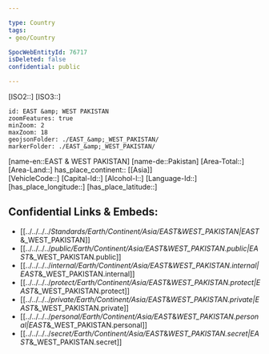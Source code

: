 ```yaml
---

type: Country
tags:
- geo/Country

SpocWebEntityId: 76717
isDeleted: false
confidential: public

---
```

[ISO2::]
[ISO3::]
```leaflet
id: EAST &amp; WEST PAKISTAN
zoomFeatures: true 
minZoom: 2 
maxZoom: 18
geojsonFolder: ./EAST_&amp;_WEST_PAKISTAN/
markerFolder: ./EAST_&amp;_WEST_PAKISTAN/
```

[name-en::EAST &amp; WEST PAKISTAN]
[name-de::Pakistan]
[Area-Total::]
[Area-Land::]
has_place_continent:: [[Asia]]  
[VehicleCode::]
[Capital-Id::]
[Alcohol-l::]
[Language-Id::]
[has_place_longitude::]
[has_place_latitude::]



## Confidential Links & Embeds: 
- [[../../../../_Standards/Earth/Continent/Asia/EAST_&_WEST_PAKISTAN|EAST_&_WEST_PAKISTAN]] 
- [[../../../../_public/Earth/Continent/Asia/EAST_&_WEST_PAKISTAN.public|EAST_&_WEST_PAKISTAN.public]] 
- [[../../../../_internal/Earth/Continent/Asia/EAST_&_WEST_PAKISTAN.internal|EAST_&_WEST_PAKISTAN.internal]] 
- [[../../../../_protect/Earth/Continent/Asia/EAST_&_WEST_PAKISTAN.protect|EAST_&_WEST_PAKISTAN.protect]] 
- [[../../../../_private/Earth/Continent/Asia/EAST_&_WEST_PAKISTAN.private|EAST_&_WEST_PAKISTAN.private]] 
- [[../../../../_personal/Earth/Continent/Asia/EAST_&_WEST_PAKISTAN.personal|EAST_&_WEST_PAKISTAN.personal]] 
- [[../../../../_secret/Earth/Continent/Asia/EAST_&_WEST_PAKISTAN.secret|EAST_&_WEST_PAKISTAN.secret]] 

